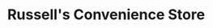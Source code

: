---
title: "Russell's Convenience Store"
url: /denver/russells-convenience-store/
shop: Lebensmittel
---